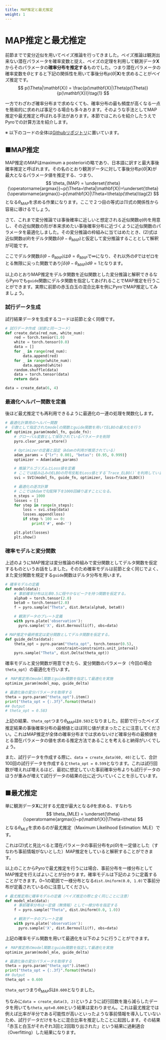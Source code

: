 ```yaml
---
title: MAP推定と最尤推定
weight: 1
---
```

<script type="text/javascript" async src="https://cdnjs.cloudflare.com/ajax/libs/mathjax/2.7.7/MathJax.js?config=TeX-MML-AM_CHTML">
</script>
<script type="text/x-mathjax-config">
 MathJax.Hub.Config({
 tex2jax: {
 inlineMath: [['$', '$'] ],
 displayMath: [ ['$$','$$'], ["\\[","\\]"] ]
 }
 });
</script>

# MAP推定と最尤推定
前節までで変分近似を用いてベイズ推論を行ってきました。ベイズ推論は観測出来ない潜在パラメータを確率変数と捉え、ベイズの定理を利用して観測データ$\mathbf{X}$からそのパラメータの**確率分布を推定する**ものでした。つまり潜在パラメータの確率変数を$\Theta$とすると下記の関係性を用いて事後分布$p(\Theta|\mathbf{X})$を求めることがベイズ推定です。
$$
p(\Theta|\mathbf{X}) = \frac{p(\mathbf{X}|\Theta)p(\Theta)}{p(\mathbf{X})}\tag{1}
$$

一方でわざわざ確率分布まで求めなくても、確率分布の最も頻度が高くなる一点を簡易的に求めれば事足りる場合も多々あります。そのような手法としてMAP推定や最尤推定と呼ばれる手法があります。本節ではこれらを紹介したうえでPyroでの計算方法を紹介します。

※ 以下のコードの全体は[Githubリポジトリ](https://github.com/a-mitani/pyro_code_examples/blob/main/mle_map.ipynb)に置いています。

## ■MAP推定
MAP推定のMAPはmaximum a posterioriの略であり、日本語に訳すと最大事後確率推定と呼ばれます。その名のとおり観測データに対して事後分布$p(\Theta|\mathbf{X})$が最大となるパラメータ値を推定する、つまり、
$$
\theta_{MAP} = \underset{\theta}{\operatorname{argmax}}~p(\Theta=\theta|\mathbf{X})=\underset{\theta}{\operatorname{argmax}}~p(\mathbf{X}|\Theta=\theta)p(\theta)\tag{2}
$$
となる$\theta_{MAP}$を求める作業になります。ここで２つ目の等式は(1)式の関係性から容易に導けるでしょう。

さて、これまで変分推論では事後確率に近しいと想定される近似関数$q(\theta)$を用意し、その近似関数の形が本来求めたい事後確率分布に近づくように近似関数のパラメータを最適化しました。その変分推論の枠組みに当てはめたとき、(2)式は近似関数$q(\theta)$をデルタ関数$\delta(\theta-\theta_{MAP})$と仮定して変分推論することとして解釈が可能です。

ここでデルタ関数$\delta(\theta-\theta_{MAP})$は$\theta=\theta_{MAP}$で∞になり、それ以外の$\theta$ではゼロをとる無限に尖った関数であり$\int\delta(\theta-\theta_{MAP})d\theta=1$となります。

以上のとおりMAP推定をデルタ関数を近似関数とした変分推論と解釈できるならPyroでも`guide`関数にデルタ関数を指定してあげれることでMAP推定を行うことができます。実際に前節の赤玉白玉の混合比率を例にPyroでMAP推定してみましょう。

### 試行データ生成
試行結果データを生成するコードは前節と全く同様です。
```python
# 試行データ作成（前節と同一コード）
def create_data(red_num, white_num):
    red = torch.tensor(1.0)
    white = torch.tensor(0.0)
    data = []
    for _ in range(red_num):
        data.append(red)
    for _ in range(white_num):
        data.append(white)
    random.shuffle(data)
    data = torch.tensor(data)
    return data

data = create_data(6, 4)
```

### 最適化ヘルパー関数を定義
後ほど最尤推定でも再利用できるように最適化の一連の処理を関数化します。
```python
# 最適化計算用のヘルパー関数
#　引数として指定されたmodelの関数とguide関数を用いてELBOの最大化を行う
def optimize_param(model_fn, guide_fn):
    # グローバル変数として保存されているパラメータを削除
    pyro.clear_param_store()

    # Optimizerの定義と設定（Adamの利用が推奨されている）
    adam_params = {"lr": 0.001, "betas": (0.95, 0.999)}
    optimizer = Adam(adam_params)

    # 推論アルゴリズムとLoss値を定義
    # ここでは組み込みのELBOの符号反転をLoss値とする`Trace_ELBO()`を利用しています。
    svi = SVI(model_fn, guide_fn, optimizer, loss=Trace_ELBO())

    # 最適化の逐次計算
    # ここではAdamで勾配降下を1000回繰り返すことになる。
    n_steps = 1000
    losses = []
    for step in range(n_steps):
        loss = svi.step(data)
        losses.append(loss)
        if step % 100 == 0:
            print('#', end='')

    plt.plot(losses)
    plt.show()
```
### 確率モデルと変分関数
上述のようにMAP推定は変分推論の枠組みで変分関数としてデルタ関数を仮定するものというお話をしました。そのため確率モデルは前節と全く同じでよく、また変分関数を規定する`guide`関数はデルタ分布を用います。
```python
# 確率モデルの定義
def model(data):
    # 事前確率分布は比率0.5に穏やかなピークを持つ関数を仮定する。
    alpha0 = torch.tensor(2.0)
    beta0 = torch.tensor(2.0)
    f = pyro.sample("Theta", dist.Beta(alpha0, beta0))

    # 観測データのプレート定義
    with pyro.plate('observation'):
      pyro.sample('X', dist.Bernoulli(f), obs=data)

# MAP推定や最終推定は変分関数としてデルタ関数を仮定する。
def guide_delta(data):
    theta_opt = pyro.param("theta_opt", torch.tensor(0.5),
                       constraint=constraints.unit_interval)
    pyro.sample("Theta", dist.Delta(theta_opt))
```
確率モデルと変分関数が用意できたら、変分関数のパラメータ（今回の場合`theta_opt`）の最適化を行います。
```python
#　MAP推定用のmodel関数とguide関数を指定して最適化を実施
optimize_param(model_map, guide_delta)

# 最適化後の変分パラメータを取得する
theta = pyro.param("theta_opt").item()
print("theta_opt = {:.3f}".format(theta))
## Output
# theta_opt = 0.583
```
上記の結果、`thata_opt`つまり$\theta_{MAP}$は`0.583`となりました。前節で行ったベイズ推定結果の事後確率分布の最頻値とほぼ同じ値が求まったことに注意してください。これはMAP推定が全体の確率分布までは求めないけど確率分布の最頻値をとる潜在パラメータの値を求める推定方法であることを考えると納得がいくでしょう。

また、試行データを作成する際に、`data = create_data(60, 40)`として、合計100回の試行データを作成すると`theta_opt = 0.599`となります。これは試行回数が増えれば増えるほど、最初に想定していた事前確率分布よりも試行データのほうが重みが増えて試行データの結果の比に近づいていくことを示しています。


## ■最尤推定
単に観測データ$\mathbf{X}$に対する尤度が最大となる$\theta$を求める、すなわち
$$
\theta_{MLE} = \underset{\theta}{\operatorname{argmax}}~p(\mathbf{X}|\Theta=\theta)
$$
となる$\theta_{MLE}$を求めるのが最尤推定（Maximum Likelihood Estimation: MLE）です。

これは(2)式と見比べると潜在パラメータの事前分布を$p(\Theta)$を一定値とした（すなわち事前情報がないとした）MAP推定をしていると解釈することができます。

以上のことからPyroで最尤推定を行うには場合、事前分布を一様分布としてMAP推定を行えばよいことが分かります。確率モデルは下記のように定義することができます。0~1の範囲で一様分布となる`dist.Uniform(0.0, 1.0)`で事前分布が定義されているのに注意してください。
```python
# 最尤推定用に確率モデルの定義（ベイズ推定の際と全く同じことに注意）
def model_mle(data):
    # 事前確率分布は一定値（無情報）として一様分布を指定する
    f = pyro.sample("Theta", dist.Uniform(0.0, 1.0))

    # 観測データのプレート定義
    with pyro.plate('observation'):
      pyro.sample('X', dist.Bernoulli(f), obs=data)
```
上記の確率モデル関数を用いて最適化を以下のように行うことができます。
```python
#　MAP推定用のmodel関数とguide関数を指定して最適化を実施
optimize_param(model_mle, guide_delta)

# 最適化後の変分パラメータを取得する
theta = pyro.param("theta_opt").item()
print("theta_opt = {:.3f}".format(theta))
## Output
theta_opt = 0.600
```

`thata_opt`つまり$\theta_{MAP}S$は`0.600`となりました。

ちなみに`data = create_data(3, 2)`というように試行回数を幾ら減らしたデータを用いても`theta_opt=0.600`という結果は変わりません。これは最尤推定では例えば比率が半分である可能性が高いといったような事前情報を導入していないため、試行データだけをもとに混合比率を推定したことに起因します。その結果「赤玉と白玉がそれぞれ3回と2回取り出された」という結果に過剰適合（Overfitting）した結果になります。



